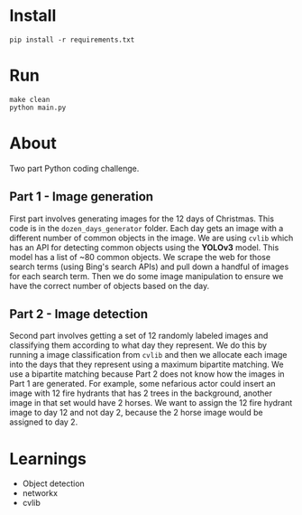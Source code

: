 # Install
```
pip install -r requirements.txt
```

# Run
```
make clean
python main.py
```

# About
Two part Python coding challenge. 

## Part 1 - Image generation
First part involves generating images for the 12 days of Christmas. This code is in the `dozen_days_generator` folder. Each day gets an image with a different number of common objects in the image. We are using `cvlib` which has an API for detecting common objects using the **YOLOv3** model. This model has a list of ~80 common objects. We scrape the web for those search terms (using Bing's search APIs) and pull down a handful of images for each search term. Then we do some image manipulation to ensure we have the correct number of objects based on the day.

## Part 2 - Image detection
Second part involves getting a set of 12 randomly labeled images and classifying them according to what day they represent. We do this by running a image classification from `cvlib` and then we allocate each image into the days that they represent using a maximum bipartite matching. We use a bipartite matching because Part 2 does not know how the images in Part 1 are generated. For example, some nefarious actor could insert an image with 12 fire hydrants that has 2 trees in the background, another image in that set would have 2 horses. We want to assign the 12 fire hydrant image to day 12 and not day 2, because the 2 horse image would be assigned to day 2.

# Learnings
- Object detection
- networkx
- cvlib
